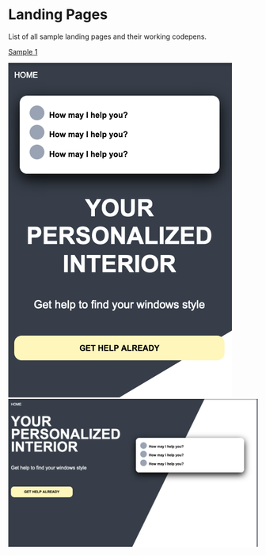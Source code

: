 # Landing Pages

List of all sample landing pages and their working codepens.

[Sample 1](https://codepen.io/sahilmo/pen/WNeGBdx)

![Mobile View](/LandingPages/screenShots/S1M.png) 
![Desktop View](/LandingPages/screenShots/S1D.png) 
  


